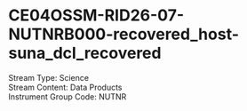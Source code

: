 # CE04OSSM-RID26-07-NUTNRB000-recovered_host-suna_dcl_recovered

Stream Type: Science<br>
Stream Content: Data Products<br>
Instrument Group Code: NUTNR<br>
